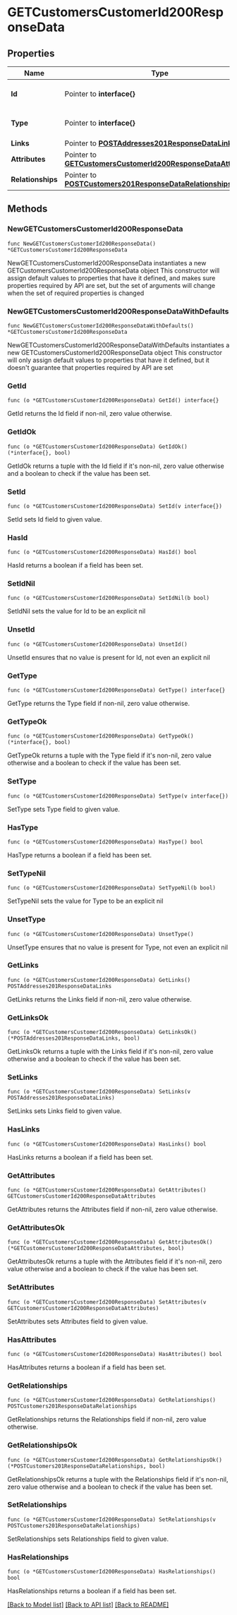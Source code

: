 # GETCustomersCustomerId200ResponseData

## Properties

Name | Type | Description | Notes
------------ | ------------- | ------------- | -------------
**Id** | Pointer to **interface{}** | The resource&#39;s id | [optional] 
**Type** | Pointer to **interface{}** | The resource&#39;s type | [optional] 
**Links** | Pointer to [**POSTAddresses201ResponseDataLinks**](POSTAddresses201ResponseDataLinks.md) |  | [optional] 
**Attributes** | Pointer to [**GETCustomersCustomerId200ResponseDataAttributes**](GETCustomersCustomerId200ResponseDataAttributes.md) |  | [optional] 
**Relationships** | Pointer to [**POSTCustomers201ResponseDataRelationships**](POSTCustomers201ResponseDataRelationships.md) |  | [optional] 

## Methods

### NewGETCustomersCustomerId200ResponseData

`func NewGETCustomersCustomerId200ResponseData() *GETCustomersCustomerId200ResponseData`

NewGETCustomersCustomerId200ResponseData instantiates a new GETCustomersCustomerId200ResponseData object
This constructor will assign default values to properties that have it defined,
and makes sure properties required by API are set, but the set of arguments
will change when the set of required properties is changed

### NewGETCustomersCustomerId200ResponseDataWithDefaults

`func NewGETCustomersCustomerId200ResponseDataWithDefaults() *GETCustomersCustomerId200ResponseData`

NewGETCustomersCustomerId200ResponseDataWithDefaults instantiates a new GETCustomersCustomerId200ResponseData object
This constructor will only assign default values to properties that have it defined,
but it doesn't guarantee that properties required by API are set

### GetId

`func (o *GETCustomersCustomerId200ResponseData) GetId() interface{}`

GetId returns the Id field if non-nil, zero value otherwise.

### GetIdOk

`func (o *GETCustomersCustomerId200ResponseData) GetIdOk() (*interface{}, bool)`

GetIdOk returns a tuple with the Id field if it's non-nil, zero value otherwise
and a boolean to check if the value has been set.

### SetId

`func (o *GETCustomersCustomerId200ResponseData) SetId(v interface{})`

SetId sets Id field to given value.

### HasId

`func (o *GETCustomersCustomerId200ResponseData) HasId() bool`

HasId returns a boolean if a field has been set.

### SetIdNil

`func (o *GETCustomersCustomerId200ResponseData) SetIdNil(b bool)`

 SetIdNil sets the value for Id to be an explicit nil

### UnsetId
`func (o *GETCustomersCustomerId200ResponseData) UnsetId()`

UnsetId ensures that no value is present for Id, not even an explicit nil
### GetType

`func (o *GETCustomersCustomerId200ResponseData) GetType() interface{}`

GetType returns the Type field if non-nil, zero value otherwise.

### GetTypeOk

`func (o *GETCustomersCustomerId200ResponseData) GetTypeOk() (*interface{}, bool)`

GetTypeOk returns a tuple with the Type field if it's non-nil, zero value otherwise
and a boolean to check if the value has been set.

### SetType

`func (o *GETCustomersCustomerId200ResponseData) SetType(v interface{})`

SetType sets Type field to given value.

### HasType

`func (o *GETCustomersCustomerId200ResponseData) HasType() bool`

HasType returns a boolean if a field has been set.

### SetTypeNil

`func (o *GETCustomersCustomerId200ResponseData) SetTypeNil(b bool)`

 SetTypeNil sets the value for Type to be an explicit nil

### UnsetType
`func (o *GETCustomersCustomerId200ResponseData) UnsetType()`

UnsetType ensures that no value is present for Type, not even an explicit nil
### GetLinks

`func (o *GETCustomersCustomerId200ResponseData) GetLinks() POSTAddresses201ResponseDataLinks`

GetLinks returns the Links field if non-nil, zero value otherwise.

### GetLinksOk

`func (o *GETCustomersCustomerId200ResponseData) GetLinksOk() (*POSTAddresses201ResponseDataLinks, bool)`

GetLinksOk returns a tuple with the Links field if it's non-nil, zero value otherwise
and a boolean to check if the value has been set.

### SetLinks

`func (o *GETCustomersCustomerId200ResponseData) SetLinks(v POSTAddresses201ResponseDataLinks)`

SetLinks sets Links field to given value.

### HasLinks

`func (o *GETCustomersCustomerId200ResponseData) HasLinks() bool`

HasLinks returns a boolean if a field has been set.

### GetAttributes

`func (o *GETCustomersCustomerId200ResponseData) GetAttributes() GETCustomersCustomerId200ResponseDataAttributes`

GetAttributes returns the Attributes field if non-nil, zero value otherwise.

### GetAttributesOk

`func (o *GETCustomersCustomerId200ResponseData) GetAttributesOk() (*GETCustomersCustomerId200ResponseDataAttributes, bool)`

GetAttributesOk returns a tuple with the Attributes field if it's non-nil, zero value otherwise
and a boolean to check if the value has been set.

### SetAttributes

`func (o *GETCustomersCustomerId200ResponseData) SetAttributes(v GETCustomersCustomerId200ResponseDataAttributes)`

SetAttributes sets Attributes field to given value.

### HasAttributes

`func (o *GETCustomersCustomerId200ResponseData) HasAttributes() bool`

HasAttributes returns a boolean if a field has been set.

### GetRelationships

`func (o *GETCustomersCustomerId200ResponseData) GetRelationships() POSTCustomers201ResponseDataRelationships`

GetRelationships returns the Relationships field if non-nil, zero value otherwise.

### GetRelationshipsOk

`func (o *GETCustomersCustomerId200ResponseData) GetRelationshipsOk() (*POSTCustomers201ResponseDataRelationships, bool)`

GetRelationshipsOk returns a tuple with the Relationships field if it's non-nil, zero value otherwise
and a boolean to check if the value has been set.

### SetRelationships

`func (o *GETCustomersCustomerId200ResponseData) SetRelationships(v POSTCustomers201ResponseDataRelationships)`

SetRelationships sets Relationships field to given value.

### HasRelationships

`func (o *GETCustomersCustomerId200ResponseData) HasRelationships() bool`

HasRelationships returns a boolean if a field has been set.


[[Back to Model list]](../README.md#documentation-for-models) [[Back to API list]](../README.md#documentation-for-api-endpoints) [[Back to README]](../README.md)


